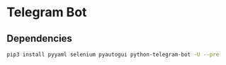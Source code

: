 # Telegram Bot

## Dependencies

```bash
pip3 install pyyaml selenium pyautogui python-telegram-bot -U --pre
```
